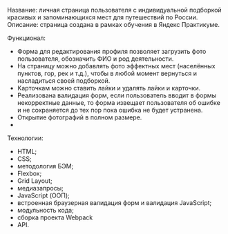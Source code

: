 Название: личная страница пользователя с индивидуальной подборкой красивых и запоминающихся мест для путешествий по России.
Описание: страница создана в рамках обучения в Яндекс Практикуме. 

Функционал: 
- Форма для редактирования профиля позволяет загрузить фото пользователя, обозначить ФИО и род деятельности. 
- На страницу можно добавлять фото эффектных мест (населённых пунктов, гор, рек и т.д.), чтобы в любой момент вернуться и насладиться своей подборкой. 
- Карточкам можно ставить лайки и удалять лайки и карточки. 
- Реализована валидация форм, если пользователь вводит в формы некорректные данные, то форма извещает пользователя об ошибке и не сохраняется до тех пор пока ошибка не будет устранена.
- Открытие фотографий в полном размере.
- 
Технологии:
- HTML;
- CSS;
- методология БЭМ;
- Flexbox;
- Grid Layout;
- медиазапросы;
- JavaScript (ООП);
- встроенная браузерная валидация форм и валидация JavaScript;
- модульность кода;
- сборка проекта Webpack
- API.
